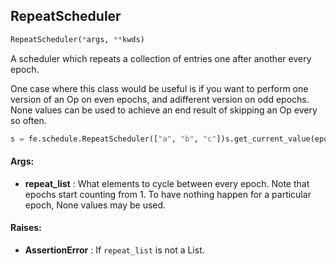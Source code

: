 ## RepeatScheduler
```python
RepeatScheduler(*args, **kwds)
```
A scheduler which repeats a collection of entries one after another every epoch.

One case where this class would be useful is if you want to perform one version of an Op on even epochs, and adifferent version on odd epochs. None values can be used to achieve an end result of skipping an Op every so often.


```python
s = fe.schedule.RepeatScheduler(["a", "b", "c"])s.get_current_value(epoch=1)  # "a"s.get_current_value(epoch=2)  # "b"s.get_current_value(epoch=3)  # "c"s.get_current_value(epoch=4)  # "a"s.get_current_value(epoch=5)  # "b"
```




#### Args:

* **repeat_list** :  What elements to cycle between every epoch. Note that epochs start counting from 1. To have nothing        happen for a particular epoch, None values may be used.

#### Raises:

* **AssertionError** :  If `repeat_list` is not a List.    